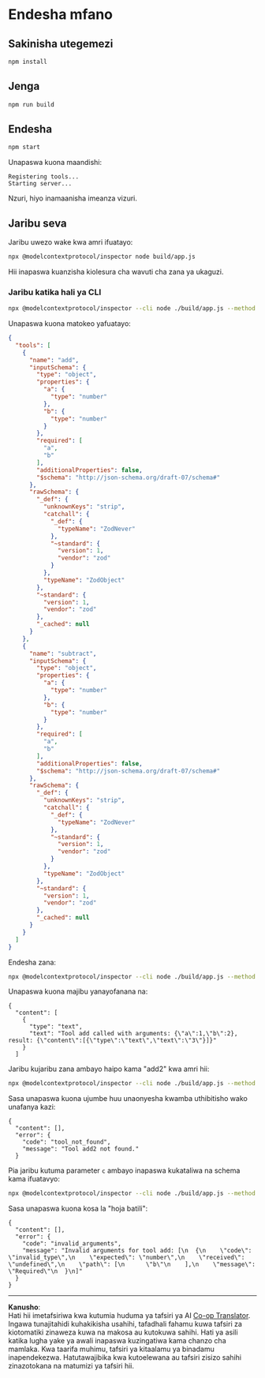 <!--
CO_OP_TRANSLATOR_METADATA:
{
  "original_hash": "b4662e0a75e645f3eeb4e69e5ba905f4",
  "translation_date": "2025-10-06T16:10:52+00:00",
  "source_file": "03-GettingStarted/10-advanced/code/typescript/README.md",
  "language_code": "sw"
}
-->
# Endesha mfano

## Sakinisha utegemezi

```sh
npm install
```

## Jenga

```sh
npm run build
```

## Endesha

```sh
npm start
```

Unapaswa kuona maandishi:

```text
Registering tools...
Starting server...
```

Nzuri, hiyo inamaanisha imeanza vizuri.

## Jaribu seva

Jaribu uwezo wake kwa amri ifuatayo:

```sh
npx @modelcontextprotocol/inspector node build/app.js
```

Hii inapaswa kuanzisha kiolesura cha wavuti cha zana ya ukaguzi.

### Jaribu katika hali ya CLI

```sh
npx @modelcontextprotocol/inspector --cli node ./build/app.js --method tools/list
```

Unapaswa kuona matokeo yafuatayo:

```json
{
  "tools": [
    {
      "name": "add",
      "inputSchema": {
        "type": "object",
        "properties": {
          "a": {
            "type": "number"
          },
          "b": {
            "type": "number"
          }
        },
        "required": [
          "a",
          "b"
        ],
        "additionalProperties": false,
        "$schema": "http://json-schema.org/draft-07/schema#"
      },
      "rawSchema": {
        "_def": {
          "unknownKeys": "strip",
          "catchall": {
            "_def": {
              "typeName": "ZodNever"
            },
            "~standard": {
              "version": 1,
              "vendor": "zod"
            }
          },
          "typeName": "ZodObject"
        },
        "~standard": {
          "version": 1,
          "vendor": "zod"
        },
        "_cached": null
      }
    },
    {
      "name": "subtract",
      "inputSchema": {
        "type": "object",
        "properties": {
          "a": {
            "type": "number"
          },
          "b": {
            "type": "number"
          }
        },
        "required": [
          "a",
          "b"
        ],
        "additionalProperties": false,
        "$schema": "http://json-schema.org/draft-07/schema#"
      },
      "rawSchema": {
        "_def": {
          "unknownKeys": "strip",
          "catchall": {
            "_def": {
              "typeName": "ZodNever"
            },
            "~standard": {
              "version": 1,
              "vendor": "zod"
            }
          },
          "typeName": "ZodObject"
        },
        "~standard": {
          "version": 1,
          "vendor": "zod"
        },
        "_cached": null
      }
    }
  ]
}
```

Endesha zana:

```sh
npx @modelcontextprotocol/inspector --cli node ./build/app.js --method tools/call --tool-name add --tool-arg a=1 --tool-arg b=2
```

Unapaswa kuona majibu yanayofanana na:

```text
{
  "content": [
    {
      "type": "text",
      "text": "Tool add called with arguments: {\"a\":1,\"b\":2}, result: {\"content\":[{\"type\":\"text\",\"text\":\"3\"}]}"
    }
  ]
```

Jaribu kujaribu zana ambayo haipo kama "add2" kwa amri hii:

```sh
npx @modelcontextprotocol/inspector --cli node ./build/app.js --method tools/call --tool-name add2 --tool-arg a=1 --tool-arg b=2
```

Sasa unapaswa kuona ujumbe huu unaonyesha kwamba uthibitisho wako unafanya kazi:

```text
{
  "content": [],
  "error": {
    "code": "tool_not_found",
    "message": "Tool add2 not found."
  }
```

Pia jaribu kutuma parameter `c` ambayo inapaswa kukataliwa na schema kama ifuatavyo:

```sh
npx @modelcontextprotocol/inspector --cli node ./build/app.js --method tools/call --tool-name add --tool-arg a=1 --tool-arg c=2
```

Sasa unapaswa kuona kosa la "hoja batili":

```text
{
  "content": [],
  "error": {
    "code": "invalid_arguments",
    "message": "Invalid arguments for tool add: [\n  {\n    \"code\": \"invalid_type\",\n    \"expected\": \"number\",\n    \"received\": \"undefined\",\n    \"path\": [\n      \"b\"\n    ],\n    \"message\": \"Required\"\n  }\n]"
  }
}
```

---

**Kanusho**:  
Hati hii imetafsiriwa kwa kutumia huduma ya tafsiri ya AI [Co-op Translator](https://github.com/Azure/co-op-translator). Ingawa tunajitahidi kuhakikisha usahihi, tafadhali fahamu kuwa tafsiri za kiotomatiki zinaweza kuwa na makosa au kutokuwa sahihi. Hati ya asili katika lugha yake ya awali inapaswa kuzingatiwa kama chanzo cha mamlaka. Kwa taarifa muhimu, tafsiri ya kitaalamu ya binadamu inapendekezwa. Hatutawajibika kwa kutoelewana au tafsiri zisizo sahihi zinazotokana na matumizi ya tafsiri hii.